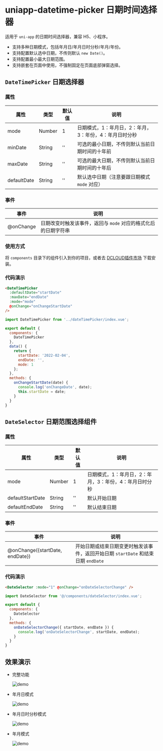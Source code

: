 # uniapp-datetime-picker 日期时间选择器

适用于 `uni-app` 的日期时间选择器，兼容 H5、小程序。

- 支持多种日期模式，包括年月日/年月日时分秒/年月/年份。
- 支持配置默认选中日期，不传则默认 `new Date()`。
- 支持配置最小最大日期范围。
- 支持嵌套在页面中使用，不强制固定在页面底部弹窗选择。

## `DateTimePicker` 日期选择器

### 属性

| 属性 | 类型 | 默认值 | 说明 |
| ---- | ---- | ---- | ---- |
| mode | Number | 1 | 日期模式，1：年月日，2：年月，3：年份，4：年月日时分秒 |
| minDate | String | '' | 可选的最小日期，不传则默认当前日期时间的十年前 |
| maxDate | String | '' | 可选的最大日期，不传则默认当前日期时间的十年后 |
| defaultDate | String | '' | 默认选中日期（注意要跟日期模式 `mode` 对应） |

### 事件
| 事件 | 说明 |
| ---- | ---- |
| @onChange | 日期改变时触发该事件，返回与 `mode` 对应的格式化后的日期字符串 |

### 使用方式

将 `components` 目录下的组件引入到你的项目，或者去 [DCLOUD插件市场](https://ext.dcloud.net.cn/plugin?id=7381) 下载安装。

### 代码演示

```html
<DateTimePicker
  :defaultDate="startDate"
  :maxDate="endDate"
  :mode="mode"
  @onChange="onChangeStartDate"
/>
```

```js
import DateTimePicker from '../dateTimePicker/index.vue';

export default {
  components: {
    DateTimePicker
  },
  data() {
    return {
      startDate: '2022-02-04',
      endDate: '',
      mode: 1
    };
  },
  methods: {
    onChangeStartDate(date) {
      console.log('onChangeDate', date);
      this.startDate = date;
    }
  }
}
```


## `DateSelector` 日期范围选择组件

### 属性

| 属性 | 类型 | 默认值 | 说明 |
| ---- | ---- | ---- | ---- |
| mode | Number | 1 | 日期模式，1：年月日，2：年月，3：年份，4：年月日时分秒 |
| defaultStartDate | String | '' | 默认开始日期 |
| defaultEndDate | String | '' | 默认结束日期 |

### 事件

| 事件 | 说明 |
| ---- | ---- |
| @onChange({startDate, endDate}) | 开始日期或结束日期变更时触发该事件，返回开始日期 `startDate` 和结束日期 `endDate` |

### 代码演示

```html
<DateSelector :mode="1" @onChange="onDateSelectorChange" />
```

```js
import DateSelector from '@/components/dateSelector/index.vue';

export default {
  components: {
    DateSelector
  },
  methods: {
    onDateSelectorChange({ startDate, endDate }) {
      console.log('onDateSelectorChange', startDate, endDate);
    }
  }
}
```


## 效果演示

- 完整功能

  ![demo](/docs/imgs/demo.gif)


- 年月日模式

  ![demo](/docs/imgs/date.png)


- 年月日时分秒模式

  ![demo](/docs/imgs/datetime.png)


- 年月模式

  ![demo](/docs/imgs/monthRange.png)
